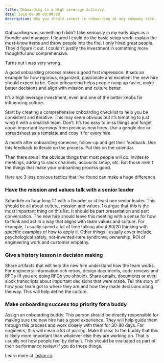```yaml
---
title: Onboarding is a High Leverage Activity
date: 2018-06-30 00:00:00
description: Why you should invest in onboarding at any company size.
---
```



Onboarding was something I didn't take seriously in my early days as a founder and manager. I figured I could do the basic setup work, explain the must-know items and throw people into the fire. I only hired great people. They'd figure it out. I couldn't justify the investment in something more thoughtful and comprehensive.

Turns out I was very wrong.

A good onboarding process makes a good first impression. It sets an example for how rigorous, organized, passionate and excellent the new hire should expect to be. Good onboarding helps people ramp up faster, make better decisions and align with mission and culture better. 

It’s a high leverage investment, even  and one of the better knobs for influencing culture. 

Start by creating a comprehensive onboarding checklist to help you be consistent and iterative. This may seem obvious but it’s tempting to just wing it with a smallish team. Don’t. It’s too easy to miss things and forget about important learnings from previous new hires. Use a google doc or spreadsheet as a template and copy it for every hire.

A month after onboarding someone, follow-up and get their feedback. Use this feedback to iterate on the process. Put this on the calendar.

Then there are all the obvious things that most people will do: invites to meetings, adding to slack channels, accounts setup, etc. But those aren't the things that make your onboarding process good.

Here are 3 less obvious tactics that I've found can make a huge difference.

### Have the mission and values talk with a senior leader

Schedule an hour long 1:1 with a founder or at least one senior leader. This should be all about culture, mission and values. I’d argue that this is the most important thing on this list. It should be part presentation and part conversation. The new hire should leave this meeting with a sense for how to think and act in a way that aligns with team values and culture. For example, I usually spend a lot of time talking about 80/20 thinking with specific examples of how to apply it. Other things I usually cover include: psychological safely, not-invented-here syndrome, ownership, ROI of engineering work and customer empathy.

### Give a history lesson in decision making

Share artifacts that will help the new hire understand how the team works. For engineers: information rich retros, design documents, code reviews and RFCs (if you are doing RFCs you should). Share emails, documents or even slack transcripts about important decisions that were made. Tell the story of how your team got to where they are and how they made decisions along the way. This will help define the culture.

### Make onboarding success top priority for a buddy

Assign an onboarding buddy. This person should be directly responsible for making sure the new hire has a good experience. They will help guide them through this process and work closely with them for 30-90 days. For engineers, this will mean a lot of pairing. Make it clear to the buddy that this is likely more important than whatever else they are working on. That is usually not how people feel by default. This should be evaluated as part of their performance review if you do those things.

Learn more at [laskie.co](laskie.co).